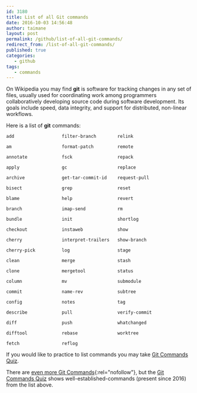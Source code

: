 ```yaml
---
id: 3180
title: List of all Git commands
date: 2016-10-03 14:56:48
author: taimane
layout: post
permalink: /github/list-of-all-git-commands/
redirect_from: /list-of-all-git-commands/
published: true
categories:
   - github
tags:
   - commands
---
```

On Wikipedia you may find **git** is software for tracking changes in any set of files, usually used for coordinating work among programmers collaboratively developing source code during software development. Its goals include speed, data integrity, and support for distributed, non-linear workflows.

Here is a list of **git** commands:

```
add                  filter-branch        relink 

am                   format-patch         remote 

annotate             fsck                 repack 

apply                gc                   replace 

archive              get-tar-commit-id    request-pull 

bisect               grep                 reset 

blame                help                 revert 

branch               imap-send            rm 

bundle               init                 shortlog 

checkout             instaweb             show 

cherry               interpret-trailers   show-branch 

cherry-pick          log                  stage 

clean                merge                stash 

clone                mergetool            status 

column               mv                   submodule 

commit               name-rev             subtree 

config               notes                tag 

describe             pull                 verify-commit 

diff                 push                 whatchanged 

difftool             rebase               worktree 

fetch                reflog               
```

If you would like to practice to list commands you may take [Git Commands Quiz](https://programming-review.com/gitquiz).

There are [even more Git Commands](https://git-scm.com/docs/git#_git_commands){:rel="nofollow"}, but the [Git Commands Quiz](https://programming-review.com/gitquiz) shows well-established-commands (present since 2016) from the list above.
